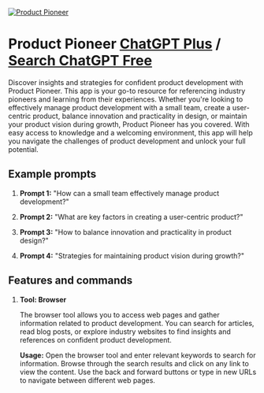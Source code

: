 
[![Product Pioneer](https://files.oaiusercontent.com/file-cTgjamSy72dK1eiWfsAXCSY9?se=2123-10-18T19%3A29%3A56Z&sp=r&sv=2021-08-06&sr=b&rscc=max-age%3D31536000%2C%20immutable&rscd=attachment%3B%20filename%3Db694b368-05d4-41ea-ae85-853669f8757f.png&sig=c1et5Ivxb1gCl8TSN/aEtYKnhcgJHxAId7oah/hUAg0%3D)](https://chat.openai.com/g/g-cno9BNTaV-product-pioneer)

# Product Pioneer [ChatGPT Plus](https://chat.openai.com/g/g-cno9BNTaV-product-pioneer) / [Search ChatGPT Free](https://gptcall.net/index.html#/?search=Product%20Pioneer)

Discover insights and strategies for confident product development with Product Pioneer. This app is your go-to resource for referencing industry pioneers and learning from their experiences. Whether you're looking to effectively manage product development with a small team, create a user-centric product, balance innovation and practicality in design, or maintain your product vision during growth, Product Pioneer has you covered. With easy access to knowledge and a welcoming environment, this app will help you navigate the challenges of product development and unlock your full potential.

## Example prompts

1. **Prompt 1:** "How can a small team effectively manage product development?"

2. **Prompt 2:** "What are key factors in creating a user-centric product?"

3. **Prompt 3:** "How to balance innovation and practicality in product design?"

4. **Prompt 4:** "Strategies for maintaining product vision during growth?"

## Features and commands

1. **Tool: Browser**

   The browser tool allows you to access web pages and gather information related to product development. You can search for articles, read blog posts, or explore industry websites to find insights and references on confident product development.

   **Usage:** Open the browser tool and enter relevant keywords to search for information. Browse through the search results and click on any link to view the content. Use the back and forward buttons or type in new URLs to navigate between different web pages.


